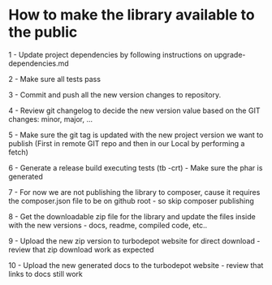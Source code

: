 # How to make the library available to the public

1 - Update project dependencies by following instructions on upgrade-dependencies.md

2 - Make sure all tests pass

3 - Commit and push all the new version changes to repository.

4 - Review git changelog to decide the new version value based on the GIT changes: minor, major, ...

5 - Make sure the git tag is updated with the new project version we want to publish
    (First in remote GIT repo and then in our Local by performing a fetch)

6 - Generate a release build executing tests (tb -crt)
     - Make sure the phar is generated

7 - For now we are not publishing the library to composer, cause it requires the composer.json file to be on github root
    - so skip composer publishing

8 - Get the downloadable zip file for the library and update the files inside with the new versions
    - docs, readme, compiled code, etc..
    
9 - Upload the new zip version to turbodepot website for direct download
    - review that zip download work as expected

10 - Upload the new generated docs to the turbodepot website
    - review that links to docs still work